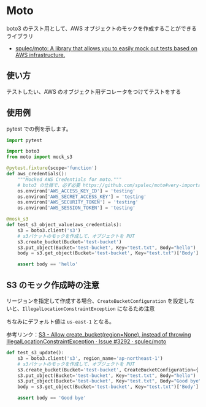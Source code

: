 # Moto

boto3 のテスト用として、AWS オブジェクトのモックを作成することができるライブラリ

- [spulec/moto: A library that allows you to easily mock out tests based on AWS infrastructure.](https://github.com/spulec/moto)

## 使い方

テストしたい、AWS のオブジェクト用デコレータをつけてテストをする

## 使用例

pytest での例を示します。

```python
import pytest

import boto3
from moto import mock_s3

@pytest.fixture(scope='function')
def aws_credentials():
    """Mocked AWS Credentials for moto."""
    # boto3 の仕様で、必ず必要 https://github.com/spulec/moto#very-important----recommended-usage
    os.environ['AWS_ACCESS_KEY_ID'] = 'testing'
    os.environ['AWS_SECRET_ACCESS_KEY'] = 'testing'
    os.environ['AWS_SECURITY_TOKEN'] = 'testing'
    os.environ['AWS_SESSION_TOKEN'] = 'testing'

@mosk_s3
def test_s3_object_value(aws_credentials):
    s3 = boto3.client('s3')
    # s3バケットのモックを作成して、オブジェクトを PUT
    s3.create_bucket(Bucket='test-bucket')
    s3.put_object(Bucket='test-bucket', Key="test.txt", Body="hello")
    body = s3.get_object(Bucket='test-bucket', Key="test.txt")['Body'].read().decode("utf-8")

    assert body == 'hello'
```

## S3 のモック作成時の注意

リージョンを指定して作成する場合、`CreateBucketConfiguration` を設定しないと、`IllegalLocationConstraintException` になるため注意

ちなみにデフォルト値は `us-east-1` となる。

参考リンク：[S3 - Allow create_bucket(region=None), instead of throwing IllegalLocationConstraintException · Issue #3292 · spulec/moto](https://github.com/spulec/moto/issues/3292#issuecomment-688687502)

```python
def test_s3_update():
    s3 = boto3.client('s3', region_name='ap-northeast-1')
    # s3バケットのモックを作成して、オブジェクトを PUT
    s3.create_bucket(Bucket='test-bucket', CreateBucketConfiguration={'LocationConstraint': 'ap-northeast-1'})
    s3.put_object(Bucket='test-bucket', Key="test.txt", Body="hello")
    s3.put_object(Bucket='test-bucket', Key="test.txt", Body="Good bye")
    body = s3.get_object(Bucket='test-bucket', Key="test.txt")['Body'].read().decode("utf-8")

    assert body == 'Good bye'
```


